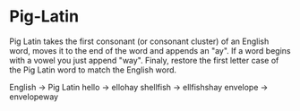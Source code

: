 # Pig-Latin
Pig Latin takes the first consonant (or consonant cluster) of an English word, moves it to the end of the word and appends an "ay". If a word begins with a vowel you just append "way". Finaly, restore the first letter case of the Pig Latin word to match the English word.

English	    ->    Pig Latin
hello	      ->    ellohay
shellfish	  ->    ellfishshay
envelope	  ->    envelopeway
